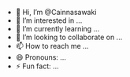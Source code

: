 - 👋 Hi, I’m @Cainnasawaki
- 👀 I’m interested in ...
- 🌱 I’m currently learning ...
- 💞️ I’m looking to collaborate on ...
- 📫 How to reach me ...
- 😄 Pronouns: ...
- ⚡ Fun fact: ...

<!---
Cainnasawaki/Cainnasawaki is a ✨ special ✨ repository because its `README.md` (this file) appears on your GitHub profile.
You can click the Preview link to take a look at your changes.
--->
